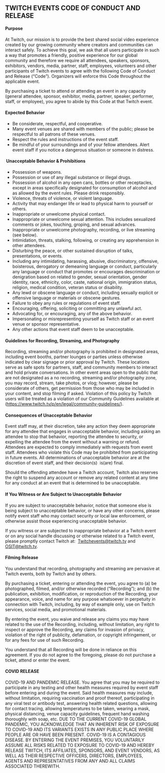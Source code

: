 TWITCH EVENTS CODE OF CONDUCT AND RELEASE
-----------------------------------------

#### Purpose

At Twitch, our mission is to provide the best shared social video experience created by our growing community where creators and communities can interact safely. To achieve this goal, we ask that all users participate in such a way that promotes a friendly, positive experience for our global community and therefore we require all attendees, speakers, sponsors, exhibitors, vendors, media, partner, staff, employees, volunteers and other participants of Twitch events to agree with the following Code of Conduct and Release (“Code”). Organizers will enforce this Code throughout the applicable event.

By purchasing a ticket to attend or attending an event in any capacity (general attendee, sponsor, exhibitor, media, partner, speaker, performer, staff, or employee), you agree to abide by this Code at that Twitch event.

#### Expected Behavior

*   Be considerate, respectful, and cooperative.
*   Many event venues are shared with members of the public; please be respectful to all patrons of these venues.
*   Respect the rules and instructions of the event staff.
*   Be mindful of your surroundings and of your fellow attendees. Alert event staff if you notice a dangerous situation or someone in distress.

####  Unacceptable Behavior & Prohibitions

*   Possession of weapons.
*   Possession or use of any illegal substance or illegal drugs.
*   Possession of alcohol in any open cans, bottles or other receptacles, except in areas specifically designated for consumption of alcohol and as allowed by the event rules. Please drink responsibly.
*   Violence, threats of violence, or violent language.
*   Activity that may endanger life or lead to physical harm to yourself or others.
*   Inappropriate or unwelcome physical contact.
*   Inappropriate or unwelcome sexual attention. This includes sexualized comments or jokes, touching, groping, and sexual advances.
*   Inappropriate or unwelcome photography, recording, or live streaming (see below).
*   Intimidation, threats, stalking, following, or creating any apprehension in other attendees.
*   Disturbing the peace, or other sustained disruption of talks, presentations, or events.
*   Including any intimidating, harassing, abusive, discriminatory, offensive, boisterous, derogatory or demeaning language or conduct, particularly any language or conduct that promotes or encourages descrimination or denigration based on related to gender, sexual orientation, gender identity, race, ethnicity, color, caste, national origin, immigration status, religion, medical condition, veteran status or disability.
*   Any lewd or obscene language or conduct, including sexually explicit or offensive language or materials or obscene gestures.
*   Failure to obey any rules or regulations of event staff.
*   Encouraging, offering, soliciting or committing any unlawful act.
*   Advocating for, or encouraging, any of the above behavior.
*   Impersonating or misrepresenting yourself as Twitch staff or an event venue or sponsor representative.
*   Any other actions that event staff deem to be unacceptable. 

#### Guidelines for Recording, Streaming, and Photography

Recording, streaming and/or photography is prohibited in designated areas, including event booths, partner lounges or parties unless otherwise indicated by clear signage or prior approval by Twitch. These locations serve as safe spots for partners, staff, and community members to interact and hold private conversations. In other event areas open to the public that are not designated as a no recording, streaming and/or photography zone, you may record, stream, take photos, or vlog; however, please be considerate of others, get permission from those who may be included in your content, and stop filming if asked. Violation of this policy by Twitch users will be treated as a violation of our Community Guidelines available at (https://www.twitch.tv/p/en/legal/community-guidelines/).

#### Consequences of Unacceptable Behavior

Event staff may, at their discretion, take any action they deem appropriate for any attendee that engages in unacceptable behavior, including asking an attendee to stop that behavior, reporting the attendee to security, or expelling the attendee from the event without a warning or refund. Attendees are expected to comply immediately with requests from event staff. Attendees who violate this Code may be prohibited from participating in future events. All determinations of unacceptable behavior are at the discretion of event staff, and their decision(s)  is(are) final.

Should the offending attendee have a Twitch account, Twitch also reserves the right to suspend any account or remove any related content at any time for any conduct at an event that is determined to be unacceptable.

#### If You Witness or Are Subject to Unacceptable Behavior

If you are subject to unacceptable behavior, notice that someone else is being subject to unacceptable behavior, or have any other concerns, please notify event staff who may contact security or local law enforcement, or otherwise assist those experiencing unacceptable behavior. 

If you witness or are subjected to inappropriate behavior at a Twitch event or on any social handle discussing or otherwise related to a Twitch event,  please promptly contact Twitch at:  [Twitchevents@twitch.tv](mailto:Twitchevents@twitch.tv) and [OSIT@twitch.tv](mailto:OSIT@twitch.tv).

#### Filming Release

You understand that recording, photography and streaming are pervasive at Twitch events, both by Twitch and by others.

By purchasing a ticket, entering or attending the event, you agree to (a) be photographed, filmed, and/or otherwise recorded (“Recording”); and (b) the publication, exhibition, modification, or reproduction of the Recording, your appearance, voice, and name for any purpose whatsoever in perpetuity in connection with Twitch, including, by way of example only, use on Twitch services, social media, and promotional materials. 

By entering the event, you waive and release any claims you may have related to the use of the Recording, including, without limitation, any right to inspect or approve the Recording, any claims for invasion of privacy, violation of the right of publicity, defamation, or copyright infringement, or for any fees for use of such Recording.

You understand that all Recording will be done in reliance on this agreement. If you do not agree to the foregoing, please do not purchase a ticket, attend or enter the event.

#### COVID RELEASE

COVID-19 AND PANDEMIC RELEASE. You agree that you may be required to participate in any testing and other health measures required by event staff before entering and during the event. Said health measures may include, without limitation, requiring vaccination and proof thereof, participating in any viral test or antibody test, answering health related questions, allowing for contact tracing, allowing temperatures to be taken, wearing a mask, physical distancing, venue capacity guidelines, frequent hand washing thoroughly with soap, etc. DUE TO THE CURRENT COVID-19 GLOBAL PANDEMIC, YOU ACKNOWLEDGE THAT AN INHERENT RISK OF EXPOSURE TO COVID-19 AND ITS VARIANTS EXISTS IN ANY PUBLIC PLACE WHERE PEOPLE ARE OR HAVE BEEN PRESENT. COVID-19 IS A CONTAGIOUS DISEASE. BY ENTERING THE EVENT PREMISES, YOU VOLUNTARILY ASSUME ALL RISKS RELATED TO EXPOSURE TO COVID-19 AND HEREBY RELEASE TWITCH, ITS AFFILIATES, SPONSORS, AND EVENT VENDORS, AS WELL AS THEIR RESPECTIVE OFFICERS, DIRECTORS, EMPLOYEES, AGENTS AND REPRESENTATIVES FROM ANY AND ALL CLAIMS ASSOCIATED THEREWITH.
